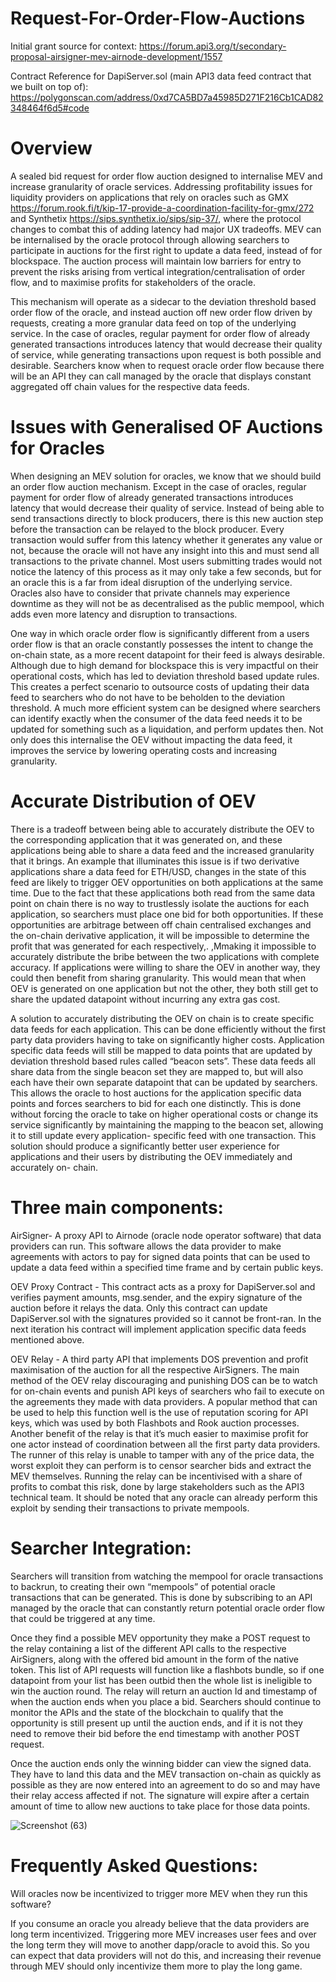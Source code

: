 # Request-For-Order-Flow-Auctions

Initial grant source for context: https://forum.api3.org/t/secondary-proposal-airsigner-mev-airnode-development/1557

Contract Reference for DapiServer.sol (main API3 data feed contract that we built on top of): https://polygonscan.com/address/0xd7CA5BD7a45985D271F216Cb1CAD82348464f6d5#code

# Overview
A sealed bid request for order flow auction designed to internalise MEV and increase granularity of oracle services. Addressing profitability issues for liquidity providers on applications that rely on oracles such as GMX https://forum.rook.fi/t/kip-17-provide-a-coordination-facility-for-gmx/272 and Synthetix https://sips.synthetix.io/sips/sip-37/, where the protocol changes to combat this of adding latency had major UX tradeoffs. MEV can be internalised by the oracle protocol through allowing searchers to participate in auctions for the first right to update a data feed, instead of for blockspace.  The auction process will maintain low barriers for entry to prevent the risks arising from vertical integration/centralisation of order flow, and to maximise profits for stakeholders of the oracle. 
 
This mechanism will operate as a sidecar to the deviation threshold based order flow of the oracle, and instead auction off new order flow driven by requests, creating a more granular data feed on top of the underlying service. In the case of oracles, regular payment for order flow of already generated transactions introduces latency that would decrease their quality of service, while generating transactions upon request is both possible and desirable. Searchers know when to request oracle order flow because there will be an API they can call managed by the oracle that displays constant aggregated off chain values for the respective data feeds. 

# Issues with Generalised OF Auctions for Oracles

When designing an MEV solution for oracles, we know that we should build an order flow auction mechanism. Except in the case of oracles, regular payment for order flow of already generated transactions introduces latency that would decrease their quality of service. Instead of being able to send transactions directly to block producers, there is this new auction step before the transaction can be relayed to the block producer. Every transaction would suffer from this latency whether it generates any value or not, because the oracle will not have any insight into this and must send all transactions to the private channel. Most users submitting trades would not notice the latency of this process as it may only take a few seconds, but for an oracle this is a far from ideal disruption of the underlying service. Oracles also have to consider that private channels may experience downtime as they will not be as decentralised as the public mempool, which adds even more latency and disruption to transactions.  

One way in which oracle order flow is significantly different from a users order flow is that an oracle constantly possesses the intent to change the on-chain state, as a more recent datapoint for their feed is always desirable. Although due to high demand for blockspace this is very impactful on their operational costs, which has led to deviation threshold based update rules. This creates a perfect scenario to outsource costs of updating their data feed to searchers who do not have to be beholden to the deviation threshold. A much more efficient system can be designed where searchers can identify exactly when the consumer of the data feed needs it to be updated for something such as a liquidation, and perform updates then. Not only does this internalise the OEV without impacting the data feed, it improves the service by lowering operating costs and increasing granularity. 

# Accurate Distribution of OEV

There is a tradeoff between being able to accurately distribute the OEV to the corresponding application that it was generated on, and these applications being able to share a data feed and the increased granularity that it brings. An example that illuminates this issue is if two derivative applications share a data feed for ETH/USD, changes in the state of this feed are likely to trigger OEV opportunities on both applications at the same time. Due to the fact that these applications both read from the same data point on chain there is no way to trustlessly isolate the auctions for each application, so searchers must place one bid for both opportunities. If these opportunities are arbitrage between off chain centralised exchanges and the on-chain derivative application, it will be impossible to determine the profit that was generated for each respectively,. ,Mmaking it impossible to accurately distribute the bribe between the two applications with complete accuracy. If applications were willing to share the OEV in another way, they could then benefit from sharing granularity. This would mean that when OEV is generated on one application but not the other, they both still get to share the updated datapoint without incurring any extra gas cost. 

A solution to accurately distributing the OEV on chain is to create specific data feeds for each application. This can be done efficiently without the first party data providers having to take on significantly higher costs. Application specific data feeds will still be mapped to data points that are updated by deviation threshold based rules called “beacon sets”. These data feeds all share data from the single beacon set they are mapped to, but will also each have their own separate datapoint that can be updated by searchers. This allows the oracle to host auctions for the application specific data points and forces searchers to bid for each one distinctly. This is done without forcing the oracle to take on higher operational costs or change its service significantly by maintaining the mapping to the beacon set, allowing it to still update every application- specific feed with one transaction. This solution should produce a significantly better user experience for applications and their users by distributing the OEV immediately and accurately on- chain.
 
# Three main components:
AirSigner- A proxy API to Airnode (oracle node operator software) that data providers can run. This software allows the data provider to make agreements with actors to pay for signed data points that can be used to update a data feed within a specified time frame and by certain public keys.
 
OEV Proxy Contract - This contract acts as a proxy for DapiServer.sol and verifies payment amounts, msg.sender, and the expiry signature of the auction before it relays the data. Only this contract can update DapiServer.sol with the signatures provided so it cannot be front-ran. In the next iteration his contract will implement application specific data feeds mentioned above.
 
OEV Relay - A third party API that implements DOS prevention and profit maximisation of the auction for all the respective AirSigners. The main method of the OEV relay discouraging and punishing DOS can be to watch for on-chain events and punish API keys of searchers who fail to execute on the agreements they made with data providers. A popular method that can be used to help this function well is the use of reputation scoring for API keys, which was used by both Flashbots and Rook auction processes. Another benefit of the relay is that it’s much easier to maximise profit for one actor instead of coordination between all the first party data providers. The runner of this relay is unable to tamper with any of the price data, the worst exploit they can perform is to censor searcher bids and extract the MEV themselves. Running the relay can be incentivised with a share of profits to combat this risk, done by large stakeholders such as the API3 technical team. It should be noted that any oracle can already perform this exploit by sending their transactions to private mempools. 
 
# Searcher Integration:
Searchers will transition from watching the mempool for oracle transactions to backrun, to creating their own “mempools” of potential oracle transactions that can be generated. This is done by subscribing to an API managed by the oracle that can constantly return potential oracle order flow that could be triggered at any time. 
 
Once they find a possible MEV opportunity they make a POST request to the relay containing a list of the different API calls to the respective AirSigners, along with the offered bid amount in the form of the native token. This list of API requests will function like a flashbots bundle, so if one datapoint from your list has been outbid then the whole list is ineligible to win the auction round. The relay will return an auction Id and timestamp of when the auction ends when you place a bid. Searchers should continue to monitor the APIs and the state of the blockchain to qualify that the opportunity is still present up until the auction ends, and if it is not they need to remove their bid before the end timestamp with another POST request. 
 
Once the auction ends only the winning bidder can view the signed data. They have to land this data and the MEV transaction on-chain as quickly as possible as they are now entered into an agreement to do so and may have their relay access affected if not. The signature will expire after a certain amount of time to allow new auctions to take place for those data points. 

 ![Screenshot (63)](https://user-images.githubusercontent.com/69164627/192672101-9d50daf6-26bf-431e-8bdd-8b2b212b6531.png)
 
# Frequently Asked Questions:
Will oracles now be incentivized to trigger more MEV when they run this software?

If you consume an oracle you already believe that the data providers are long term incentivized. Triggering more MEV increases user fees and over the long term they will move to another dapp/oracle to avoid this. So you can expect that data providers will not do this, and increasing their revenue through MEV should only incentivize them more to play the long game.
